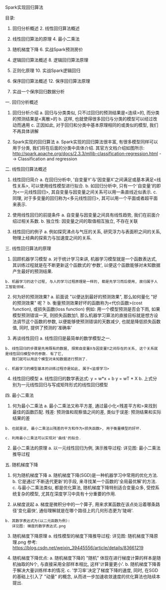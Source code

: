 Spark实现回归算法

目录: 
1. 回归分析概述                 2. 线性回归算法概述

3. 线性回归算法的原理           4. 最小二乘法

5. 随机梯度下降                 6. 实战Spark预测房价

7. 逻辑回归算法概述             8. 逻辑回归算法原理

9. 正则化原理                   10. 实战Spark逻辑回归

11. 保序回归算法概述            12. 保序回归算法原理

13. 实战一个保序回归数据分析






一. 回归分析概述 
  1) 回归分析介绍
    a. 回归与分类类似, 只不过回归的预测结果是<连续>的, 而分类的预测结果是<离散>的
    b. 这样, 也就使得很多回归与分类的模型可以经过改动而通用
    c. 正因如此, 对于回归和分类中基本原理相同的或类似的模型, 我们不再具体讲解
    

  2) Spark实现的回归算法
    a. Spark实现的回归算法很丰富, 有很多模型同样可以用于分类, 我们将在后面的分类中具体介绍. 
    其官方文档介绍如图所示: http://spark.apache.org/docs/2.3.3/mllib-classification-regression.html  --> Classification and regression






二. 线性回归算法概述
  1) 线性回归简介
    a. 在回归分析中, '自变量Y'与'因变量X'之间满足或基本满足<线性关系>, 可以使用线性模型进行拟合.
    b. 如回归分析中, 只有一个'自变量'的即为<一元线性回归>, 其自变量与因变量之间关系可以用一条直线近似表示.
    c. 同理, 对于多变量的回归称为<多元线性回归>, 其可以用一个平面或者超平面来表示.
  
  2) 使用线性回归的前提条件
    a. 自变量与因变量之间具有线性趋势, 我们在前面介绍过相关系数.
    b. 独立性: 因变量之间的取值相互独立, 不存在关联

  3) 线性回归的例子
    a. 例如探究沸点与气压的关系, 研究浮力与表面积之间的关系, 物理上经典的探索力与加速度之间的关系.






三. 线性回归算法的原理 
  1) 回顾机器学习模型
    a. 对于统计学习来讲, 机器学习模型就是一个函数表达式, 其训练过程就是在不断更新这个函数式的'参数', 
       以便这个函数能够对未知数据产生最好的预测结果.

    b. 机器学习的这个过程, 与人的学习过程原理是一样的, 都是先学习而后使用, 故归属于人工智能领域.

  2) 何为好的预测效果?
    a. 前面说 "以便达到最好的预测效果", 那么如何量化 "好的预测效果" 呢？
    b. 衡量预测效果好坏的函数称为<代价函数>(cost function), 或损失函数(loss function)
    例如: 用一个模型预测是否会下雨, 如果模型预测错误一天, 则损失函数加1, 那么机器学习算法的直接目标就是想方设法调节这个函数的参数,
          以便能够使预测错误的天数减少, 也就是降低损失函数值, 同时, 提供了预测的'准确率'

  3) 再谈线性回归
    a. 线性回归是最简单的数学模型之一.

    b. 线性回归的步骤是先用既有的数据, 探索自变量X与因变量Y之间存在的关系, 这个关系就是线性回归模型中的参数. 有了它, 
       我们就可以用这个模型对未知数据进行预测了.

    c. 机器学习的模型基本的训练过程亦是如此, 属于<监督学习>

  4) 线性回归模型
    a. 线性回归的数学表达式: 
                  y = w*x + b
                  y = wT * X
    b. 上式分别为一元线性回归与写成矩阵形式的线性回归模型







四. 最小二乘法
  1) 何为最小二乘法
    a. 最小二乘法又称平方差, 通过最小化<残差平方和>来找到最佳的函数匹配.
       残差: 预测值和观察值之间的差, 类似于误差: 预测结果和实际结果的差

    b. 也就是说, 最小二乘法以残差的平方和作为<损失函数>, 用于衡量模型的好坏.

    c. 利用最小二乘法可以实现对'曲线'的拟合.

  2) 最小二乘法的原理
    a. 以一元线性回归为例, 演示推导过程:
       详见图: 最小二乘法推导过程






五. 随机梯度下降 
  1) 何为随机梯度下降
    a. 随机梯度下降(SGD)是一种机器学习中常用的优化方法.
    b. 它是通过'不断迭代更新'的手段, 来寻找某一个函数的'全局最优解'的方法.
    c. 与最小二乘法类似, 都是优化算法, 随机梯度下降特别适合变量众多, 受控系统复杂的模型, 
       尤其在深度学习中具有十分重要的作用.

  2) 从梯度说起
    a. 梯度是微积分中的一个算子, 用来求某函数在该点处沿着哪条路径'变化最快', 通俗理解就是在哪个路径上的几何形态更为'陡峭'.

    b. 其数学表达式为(以二元函数为例): 
       详见图: 梯度的数学表达式.png

  3) 随机梯度下降原理
    a. 线性模型的梯度下降推导过程: 
       详见图: 随机梯度下降原理.png
       参考: https://blog.csdn.net/weixin_39445556/article/details/83661219

  4) 随机梯度下降优点:
    a. 随机梯度下降的 "随机" 体现在进行梯度计算的样本是随机抽取的N个, 与直接采用全部样本相比, 这样'计算量更小'.
    b. 随机梯度下降善于解决大量训练样本的情况.
    c. '学习率'决定了梯度下降的速度, 同时, 在SGD的基础上引入了 "动量" 的概念, 从而进一步加速收敛速度的优化算法也陆续本提出.





